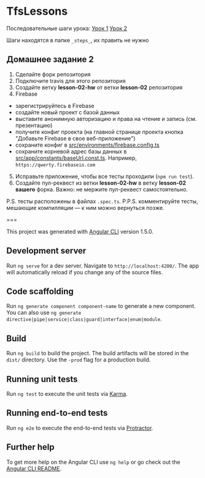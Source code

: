 # TfsLessons

Последовательные шаги урока: 
[Урок 1](lesson1.md)
[Урок 2](lesson2.md)

Шаги находятся в папке `_steps_`, их править не нужно 

## Домашнее задание 2
1. Сделайте форк репозитория
2. Подключите travis для этого репозитория
3. Создайте ветку **lesson-02-hw** от ветки **lesson-02** репозитория
4. Firebase
  - зарегистрируйтесь в Firebase
  - создайте новый проект с базой данных
  - выставите анонимную авторизацию и права на чтение и запись (см. презентацию)
  - получите конфиг проекта (на главной странице проекта кнопка "Добавьте Firebase в свое веб-приложение")
  - сохраните конфиг в [src/environments/firebase.config.ts](src/environments/firebase.config.ts)
  - сохраните корневой адрес базы данных в [src/app/constants/baseUrl.const.ts](src/app/constants/baseUrl.const.ts). Например, `https://qwerty.firebaseio.com`
5. Исправьте приложение, чтобы все тесты проходили (`npm run test`). 
6. Создайте пул-реквест из ветки **lesson-02-hw** в ветку **lesson-02** **вашего** форка. Важно: не мержите пул-реквест самостоятельно.

P.S. тесты расположены в файлах `.spec.ts`.
P.P.S. комментируйте тесты, мешающие компилляции — к ним можно вернуться позже.  

===

This project was generated with [Angular CLI](https://github.com/angular/angular-cli) version 1.5.0.

## Development server

Run `ng serve` for a dev server. Navigate to `http://localhost:4200/`. The app will automatically reload if you change any of the source files.

## Code scaffolding

Run `ng generate component component-name` to generate a new component. You can also use `ng generate directive|pipe|service|class|guard|interface|enum|module`.

## Build

Run `ng build` to build the project. The build artifacts will be stored in the `dist/` directory. Use the `-prod` flag for a production build.

## Running unit tests

Run `ng test` to execute the unit tests via [Karma](https://karma-runner.github.io).

## Running end-to-end tests

Run `ng e2e` to execute the end-to-end tests via [Protractor](http://www.protractortest.org/).

## Further help

To get more help on the Angular CLI use `ng help` or go check out the [Angular CLI README](https://github.com/angular/angular-cli/blob/master/README.md).
